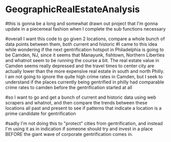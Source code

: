 # GeographicRealEstateAnalysis

#this is gonna be a long and somewhat drawn out project that I'm gonna update in a piecemeal fashion when I complete the sub functions necessary

#overall I want this code to go given 2 locations, compare a whole bunch of data points between them, both current and historic
#I came to this idea while wondering if the next gentrification hotspot in Philadelphia is going to be Camden, NJ, since it seems that Manayunk, fishtown, Northern Liberties and whatnot seem to be running the course a bit. The real estate value in Camden seems really depressed and the travel times to center city are actually lower than the more expensive real estate in south and north Philly. I am not going to ignore the quite high crime rates in Camden, but I seek to understand if the places currently being gentrified in philly had comparable crime rates to camden before the gentrification started at all

#so I want to go and get a bunch of current and historic data using web scrapers and whatnot, and then compare the trends between these locations all past and present to see if patterns that indicate a location is a prime candidate for gentrification

#sadly I'm not doing this to "protect" cities from gentrification, and instead I'm using it as in indication if someone should try and invest in a place BEFORE the giant wave of corporate gentrification comes in. 
